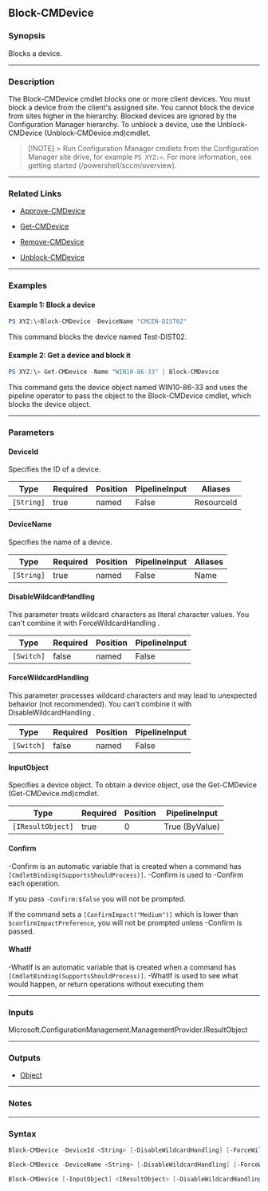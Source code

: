 Block-CMDevice
--------------




### Synopsis
Blocks a device.



---


### Description

The Block-CMDevice cmdlet blocks one or more client devices. You must block a device from the client's assigned site. You cannot block the device from sites higher in the hierarchy. Blocked devices are ignored by the Configuration Manager hierarchy. To unblock a device, use the Unblock-CMDevice (Unblock-CMDevice.md)cmdlet.



> [!NOTE] > Run Configuration Manager cmdlets from the Configuration Manager site drive, for example `PS XYZ:>`. For more information, see getting started (/powershell/sccm/overview).



---


### Related Links
* [Approve-CMDevice](Approve-CMDevice)



* [Get-CMDevice](Get-CMDevice)



* [Remove-CMDevice](Remove-CMDevice)



* [Unblock-CMDevice](Unblock-CMDevice)





---


### Examples
#### Example 1: Block a device
```PowerShell
PS XYZ:\>Block-CMDevice -DeviceName "CMCEN-DIST02"
```
This command blocks the device named Test-DIST02.
#### Example 2: Get a device and block it
```PowerShell
PS XYZ:\> Get-CMDevice -Name "WIN10-86-33" | Block-CMDevice
```
This command gets the device object named WIN10-86-33 and uses the pipeline operator to pass the object to the Block-CMDevice cmdlet, which blocks the device object.


---


### Parameters
#### **DeviceId**

Specifies the ID of a device.






|Type      |Required|Position|PipelineInput|Aliases   |
|----------|--------|--------|-------------|----------|
|`[String]`|true    |named   |False        |ResourceId|



#### **DeviceName**

Specifies the name of a device.






|Type      |Required|Position|PipelineInput|Aliases|
|----------|--------|--------|-------------|-------|
|`[String]`|true    |named   |False        |Name   |



#### **DisableWildcardHandling**

This parameter treats wildcard characters as literal character values. You can't combine it with ForceWildcardHandling .






|Type      |Required|Position|PipelineInput|
|----------|--------|--------|-------------|
|`[Switch]`|false   |named   |False        |



#### **ForceWildcardHandling**

This parameter processes wildcard characters and may lead to unexpected behavior (not recommended). You can't combine it with DisableWildcardHandling .






|Type      |Required|Position|PipelineInput|
|----------|--------|--------|-------------|
|`[Switch]`|false   |named   |False        |



#### **InputObject**

Specifies a device object. To obtain a device object, use the Get-CMDevice (Get-CMDevice.md)cmdlet.






|Type             |Required|Position|PipelineInput |
|-----------------|--------|--------|--------------|
|`[IResultObject]`|true    |0       |True (ByValue)|



#### **Confirm**
-Confirm is an automatic variable that is created when a command has ```[CmdletBinding(SupportsShouldProcess)]```.
-Confirm is used to -Confirm each operation.

If you pass ```-Confirm:$false``` you will not be prompted.


If the command sets a ```[ConfirmImpact("Medium")]``` which is lower than ```$confirmImpactPreference```, you will not be prompted unless -Confirm is passed.

#### **WhatIf**
-WhatIf is an automatic variable that is created when a command has ```[CmdletBinding(SupportsShouldProcess)]```.
-WhatIf is used to see what would happen, or return operations without executing them


---


### Inputs
Microsoft.ConfigurationManagement.ManagementProvider.IResultObject





---


### Outputs
* [Object](https://learn.microsoft.com/en-us/dotnet/api/System.Object)






---


### Notes




---


### Syntax
```PowerShell
Block-CMDevice -DeviceId <String> [-DisableWildcardHandling] [-ForceWildcardHandling] [-Confirm] [-WhatIf] [<CommonParameters>]
```
```PowerShell
Block-CMDevice -DeviceName <String> [-DisableWildcardHandling] [-ForceWildcardHandling] [-Confirm] [-WhatIf] [<CommonParameters>]
```
```PowerShell
Block-CMDevice [-InputObject] <IResultObject> [-DisableWildcardHandling] [-ForceWildcardHandling] [-Confirm] [-WhatIf] [<CommonParameters>]
```
